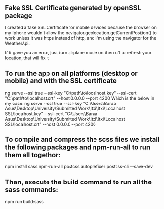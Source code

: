 ## Fake SSL Certificate generated by openSSL package 

I created a fake SSL Certificate for mobile devices because the browser on my Iphone wouldn't allow the navigator.geolocation.getCurrentPosition() to work
unless it was https instead of http, and I'm using the navigator for the WeatherApi.

If it gave you an error, just turn airplane mode on then off to refresh your location, that will fix it

## To run the app on all platforms (desktop or mobile) and with the SSL certificate

ng serve --ssl true --ssl-key "C:\path\to\localhost.key" --ssl-cert "C:\path\to\localhost.crt" --host 0.0.0.0 --port 4200
Which is the below in my case:
ng serve --ssl true --ssl-key "C:\Users\Baraa Asus\Desktop\University\Submitted Work\Itxi\Itxi\Localhost SSL\localhost.key" --ssl-cert "C:\Users\Baraa Asus\Desktop\University\Submitted Work\Itxi\Itxi\Localhost SSL\localhost.crt" --host 0.0.0.0 --port 4200


## To compile and compress the scss files we install the following packages and npm-run-all to run them all togethor:

npm install sass npm-run-all postcss autoprefixer postcss-cli --save-dev

## Then, execute the build command to run all the sass commands:

npm run build:sass
